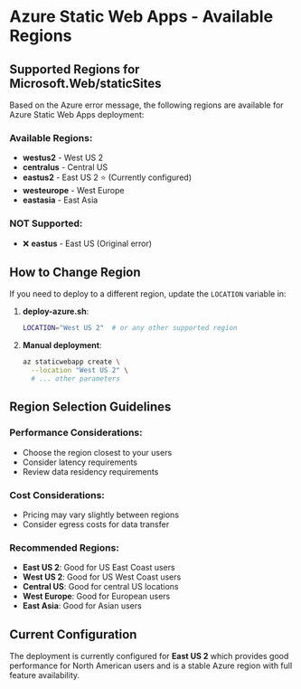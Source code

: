 # Azure Static Web Apps - Available Regions

## Supported Regions for Microsoft.Web/staticSites

Based on the Azure error message, the following regions are available for Azure Static Web Apps deployment:

### Available Regions:
- **westus2** - West US 2
- **centralus** - Central US
- **eastus2** - East US 2 ⭐ (Currently configured)
- **westeurope** - West Europe
- **eastasia** - East Asia

### NOT Supported:
- ❌ **eastus** - East US (Original error)

## How to Change Region

If you need to deploy to a different region, update the `LOCATION` variable in:

1. **deploy-azure.sh**:
   ```bash
   LOCATION="West US 2"  # or any other supported region
   ```

2. **Manual deployment**:
   ```bash
   az staticwebapp create \
     --location "West US 2" \
     # ... other parameters
   ```

## Region Selection Guidelines

### Performance Considerations:
- Choose the region closest to your users
- Consider latency requirements
- Review data residency requirements

### Cost Considerations:
- Pricing may vary slightly between regions
- Consider egress costs for data transfer

### Recommended Regions:
- **East US 2**: Good for US East Coast users
- **West US 2**: Good for US West Coast users  
- **Central US**: Good for central US locations
- **West Europe**: Good for European users
- **East Asia**: Good for Asian users

## Current Configuration
The deployment is currently configured for **East US 2** which provides good performance for North American users and is a stable Azure region with full feature availability.